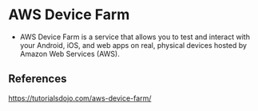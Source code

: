 # AWS Device Farm

- AWS Device Farm is a service that allows you to test and interact with your Android, iOS, and web apps on real, physical devices hosted by Amazon Web Services (AWS).

## References

https://tutorialsdojo.com/aws-device-farm/
